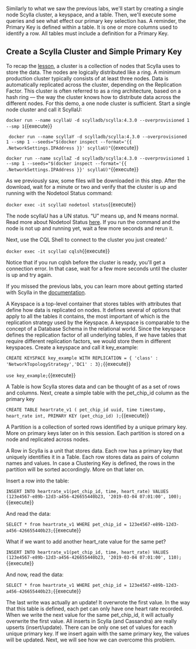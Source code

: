 Similarly to what we saw the previous labs, we'll start by creating a single node Scylla cluster, a keyspace, and a table. Then, we'll execute some queries and see what effect our primary key selection has. A reminder, the Primary Key is defined within a table. It is one or more columns used to identify a row. All tables must include a definition for a Primary Key.



## Create a Scylla Cluster and Simple Primary Key

To recap the [lesson](https://university.scylladb.com/courses/data-modeling/lessons/basic-data-modeling-2/), a cluster is a collection of nodes that Scylla uses to store the data. The nodes are logically distributed like a ring. A minimum production cluster typically consists of at least three nodes. Data is automatically replicated across the cluster, depending on the Replication Factor. This cluster is often referred to as a ring architecture, based on a hash ring — the way the cluster knows how to distribute data across the different nodes.
For this demo, a one node cluster is sufficient. 
Start a single node cluster and call it ScyllaU:

`docker run --name scyllaU -d scylladb/scylla:4.3.0 --overprovisioned 1 --smp 1`{{execute}}

` docker run --name scyllaY -d scylladb/scylla:4.3.0 --overprovisioned 1 --smp 1 --seeds="$(docker inspect --format='{{ .NetworkSettings.IPAddress }}' scyllaU)"`{{execute}} 
 
`docker run --name scyllaZ -d scylladb/scylla:4.3.0 --overprovisioned 1 --smp 1 --seeds="$(docker inspect --format='{{ .NetworkSettings.IPAddress }}' scyllaU)"`{{execute}} 


As we previously saw, some files will be downloaded in this step. After the download, wait for a minute or two and verify that the cluster is up and running with the Nodetool Status command:

`docker exec -it scyllaU nodetool status`{{execute}}

The node scyllaU has a UN status. “U” means up, and N means normal. Read more about Nodetool Status [here](https://docs.scylladb.com/operating-scylla/nodetool-commands/status/). If you run the command and the node is not up and running yet, wait a few more seconds and rerun it.

Next, use the CQL Shell to connect to the cluster you just created:'

`docker exec -it scyllaU cqlsh`{{execute}}

Notice that if you run cqlsh before the cluster is ready, you'll get a connection error. In that case, wait for a few more seconds until the cluster is up and try again.

If you missed the previous labs, you can learn more about getting started with Scylla in the [documentation](https://docs.scylladb.com/getting-started/). 


A Keyspace is a top-level container that stores tables with attributes that define how data is replicated on nodes. It defines several of options that apply to all the tables it contains, the most important of which is the replication strategy used by the Keyspace. A keyspace is comparable to the concept of a Database Schema in the relational world.  Since the keyspace defines the replication factor of all underlying tables, if we have tables that require different replication factors, we would store them in different keyspaces.
Create a keyspace and call it key_example:

`CREATE KEYSPACE key_example WITH REPLICATION = { 'class' : 'NetworkTopologyStrategy','DC1' : 3};`{{execute}}

`use key_example;`{{execute}}

A Table is how Scylla stores data and can be thought of as a set of rows and columns.
Next, create a simple table with the  pet_chip_id column as the primary key 

`CREATE TABLE heartrate_v1 (
   pet_chip_id uuid,
   time timestamp,
   heart_rate int,
   PRIMARY KEY (pet_chip_id)
);`{{execute}}

A Partition is a collection of sorted rows identified by a unique primary key. More on primary keys later on in this session. Each partition is stored on a node and replicated across nodes.

A Row in Scylla is a unit that stores data. Each row has a primary key that uniquely identifies it in a Table. Each row stores data as pairs of column names and values. In case a Clustering Key is defined, the rows in the partition will be sorted accordingly. More on that later on. 

Insert a row into the table:

`INSERT INTO heartrate_v1(pet_chip_id, time, heart_rate) VALUES (123e4567-e89b-12d3-a456-426655440b23, '2019-03-04 07:01:00', 100);`{{execute}}

And read the data:

`SELECT * from heartrate_v1 WHERE pet_chip_id = 123e4567-e89b-12d3-a456-426655440b23;`{{execute}}

What if we want to add another heart_rate value for the same pet?

`INSERT INTO heartrate_v1(pet_chip_id, time, heart_rate) VALUES (123e4567-e89b-12d3-a456-426655440b23, '2019-03-04 07:01:00', 110);`{{execute}}

And now, read the data:

`SELECT * from heartrate_v1 WHERE pet_chip_id = 123e4567-e89b-12d3-a456-426655440b23;`{{execute}}

The last write was actually an update! It overwrote the first value. In the way that this table is defined, each pet can only have one heart rate recorded. When we write the next value for the same pet_chip_id, it will actually overwrite the first value. 
All inserts in Scylla (and Cassandra) are really upserts (insert/update). There can be only one set of values for each unique primary key. If we insert again with the same primary key, the values will be updated. 
Next, we will see how we can overcome this problem. 

